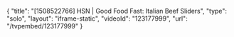 {
    "title": "[1508522766] HSN | Good Food Fast: Italian Beef Sliders",
    "type": "solo",
    "layout": "iframe-static",
    "videoId": "123177999",
    "url": "\/tvpembed\/123177999"
}